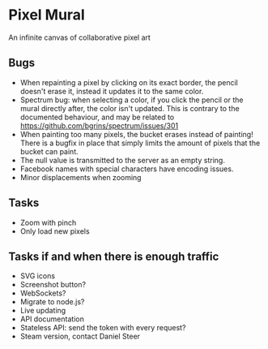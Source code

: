 Pixel Mural
===========
An infinite canvas of collaborative pixel art

Bugs
----
* When repainting a pixel by clicking on its exact border, the pencil doesn't erase it, instead it updates it to the same color.
* Spectrum bug: when selecting a color, if you click the pencil or the mural directly after, the color isn't updated.
This is contrary to the documented behaviour, and may be related to https://github.com/bgrins/spectrum/issues/301
* When painting too many pixels, the bucket erases instead of painting! There is a bugfix in place that simply limits
the amount of pixels that the bucket can paint.
* The null value is transmitted to the server as an empty string.
* Facebook names with special characters have encoding issues.
* Minor displacements when zooming

Tasks
-----
* Zoom with pinch
* Only load new pixels

Tasks if and when there is enough traffic
-----------------------------------------
* SVG icons
* Screenshot button?
* WebSockets?
* Migrate to node.js?
* Live updating
* API documentation
* Stateless API: send the token with every request?
* Steam version, contact Daniel Steer